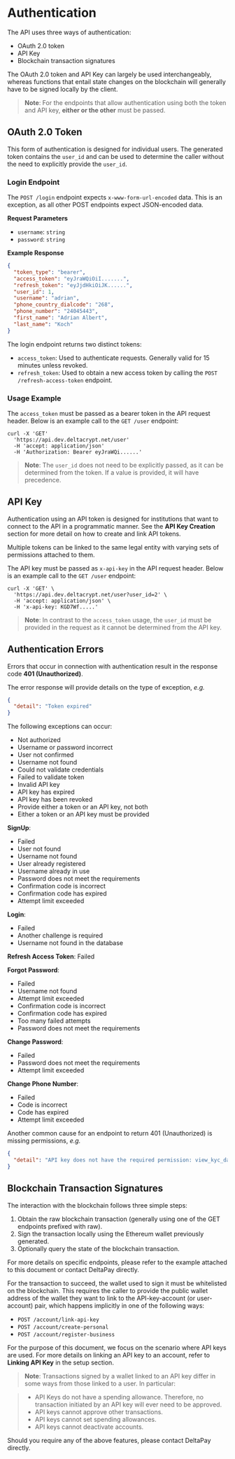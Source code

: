 # Authentication

The API uses three ways of authentication:
- OAuth 2.0 token
- API Key
- Blockchain transaction signatures

The OAuth 2.0 token and API Key can largely be used interchangeably, whereas functions that entail state changes on the blockchain will generally have to be signed locally by the client.

> **Note**: For the endpoints that allow authentication using both the token and API key, **either or the other** must be passed.


## OAuth 2.0 Token

This form of authentication is designed for individual users. The generated token contains the `user_id` and can be used to determine the caller without the need to explicitly provide the `user_id`.


### Login Endpoint
The `POST /login` endpoint expects `x-www-form-url-encoded` data. This is an exception, as all other POST endpoints expect JSON-encoded data.

**Request Parameters**

- `username`: `string`
- `password`: `string`

**Example Response**
```json
{
  "token_type": "bearer",
  "access_token": "eyJraWQiOiI.......",
  "refresh_token": "eyJjdHkiOiJK......",
  "user_id": 1,
  "username": "adrian",
  "phone_country_dialcode": "268",
  "phone_number": "24045443",
  "first_name": "Adrian Albert",
  "last_name": "Koch"
}
```

The login endpoint returns two distinct tokens:

- `access_token`: Used to authenticate requests. Generally valid for 15 minutes unless revoked.
- `refresh_token`: Used to obtain a new access token by calling the `POST /refresh-access-token` endpoint.


### Usage Example
The `access_token` must be passed as a bearer token in the API request header. Below is an example call to the `GET /user` endpoint:

    curl -X 'GET'
      'https://api.dev.deltacrypt.net/user'
      -H 'accept: application/json'
      -H 'Authorization: Bearer eyJraWQi......'

> **Note**: The `user_id` does not need to be explicitly passed, as it can be determined from the token. If a value is provided, it will have precedence.


## API Key

Authentication using an API token is designed for institutions that want to connect to the API in a programmatic manner. See the **API Key Creation** section for more detail on how to create and link API tokens.

Multiple tokens can be linked to the same legal entity with varying sets of permissions attached to them.

The API key must be passed as `x-api-key` in the API request header. Below is an example call to the `GET /user` endpoint:

    curl -X 'GET' \
      'https://api.dev.deltacrypt.net/user?user_id=2' \
      -H 'accept: application/json' \
      -H 'x-api-key: KGD7Wf.....'

> **Note**: In contrast to the `access_token` usage, the `user_id` must be provided in the request as it cannot be determined from the API key.


## Authentication Errors

Errors that occur in connection with authentication result in the response code **401 (Unauthorized)**.

The error response will provide details on the type of exception, _e.g._

```json
{
  "detail": "Token expired"
}
```

The following exceptions can occur:

- Not authorized
- Username or password incorrect
- User not confirmed
- Username not found
- Could not validate credentials
- Failed to validate token
- Invalid API key
- API key has expired
- API key has been revoked
- Provide either a token or an API key, not both
- Either a token or an API key must be provided

**SignUp**:

- Failed
- User not found
- Username not found
- User already registered
- Username already in use
- Password does not meet the requirements
- Confirmation code is incorrect
- Confirmation code has expired
- Attempt limit exceeded

**Login**:

- Failed
- Another challenge is required
- Username not found in the database

**Refresh Access Token**: Failed

**Forgot Password**:

- Failed
- Username not found
- Attempt limit exceeded
- Confirmation code is incorrect
- Confirmation code has expired
- Too many failed attempts
- Password does not meet the requirements

**Change Password**:

- Failed
- Password does not meet the requirements
- Attempt limit exceeded

**Change Phone Number**:

- Failed
- Code is incorrect
- Code has expired
- Attempt limit exceeded

Another common cause for an endpoint to return 401 (Unauthorized) is missing permissions, _e.g._

```json
{
  "detail": "API key does not have the required permission: view_kyc_data (target_user_id: 2)"
}
```


## Blockchain Transaction Signatures

The interaction with the blockchain follows three simple steps:

1. Obtain the raw blockchain transaction (generally using one of the GET endpoints prefixed with raw).
2. Sign the transaction locally using the Ethereum wallet previously generated.
3. Optionally query the state of the blockchain transaction.

For more details on specific endpoints, please refer to the example attached to this document or contact DeltaPay directly.

For the transaction to succeed, the wallet used to sign it must be whitelisted on the blockchain. This requires the caller to provide the public wallet address of the wallet they want to link to the API-key-account (or user-account) pair, which happens implicitly in one of the following ways:

- `POST /account/link-api-key`
- `POST /account/create-personal`
- `POST /account/register-business`

For the purpose of this document, we focus on the scenario where API keys are used. For more details on linking an API key to an account, refer to **Linking API Key** in the setup section.

<!-- TODO: Fix this note (or reformat) -->
> **Note**: Transactions signed by a wallet linked to an API key differ in some ways from those linked to a user. In particular:

> - API Keys do not have a spending allowance. Therefore, no transaction initiated by an API key will ever need to be approved.
> - API keys cannot approve other transactions.
> - API keys cannot set spending allowances.
> - API keys cannot deactivate accounts.

Should you require any of the above features, please contact DeltaPay directly.
